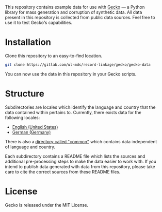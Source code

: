 This repository contains example data for use with [Gecko](https://gitlab.com/ul-mds/record-linkage/gecko/gecko) &mdash; a Python library for mass generation and corruption of synthetic data.
All data present in this repository is collected from public data sources.
Feel free to use it to test Gecko's capabilities.

# Installation

Clone this repository to an easy-to-find location.

```bash
git clone https://gitlab.com/ul-mds/record-linkage/gecko/gecko-data
```

You can now use the data in this repository in your Gecko scripts.

# Structure

Subdirectories are locales which identify the language and country that the data contained within pertains to.
Currently, there exists data for the following locales:

- [English (United States)](./en_US/)
- [German (Germany)](./de_DE/)

There is also a [directory called "common"](./common/) which contains data independent of language and country.

Each subdirectory contains a README file which lists the sources and additional pre-processing steps to make the data easier to work with.
If you intend to publish data generated with data from this repository, please take care to cite the correct sources from these README files.

# License

Gecko is released under the MIT License.
